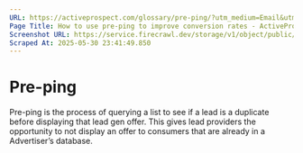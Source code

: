```yaml
---
URL: https://activeprospect.com/glossary/pre-ping/?utm_medium=Email&utm_source=Website&utm_campaign=AP-Email-InsideCBM-Dec
Page Title: How to use pre-ping to improve conversion rates - ActiveProspect
Screenshot URL: https://service.firecrawl.dev/storage/v1/object/public/media/screenshot-8789f460-92de-4899-b92e-397e7489fad8.png
Scraped At: 2025-05-30 23:41:49.850
---
```

# Pre-ping

Pre-ping is the process of querying a list to see if a lead is a duplicate before displaying that lead gen offer. This gives lead providers the opportunity to not display an offer to consumers that are already in a Advertiser’s database.



